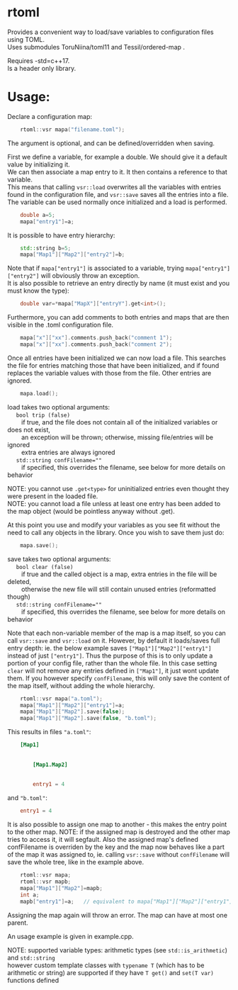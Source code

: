 # rtoml 

Provides a convenient way to load/save variables to configuration files using TOML.  
Uses submodules ToruNiina/toml11 and Tessil/ordered-map .

Requires -std=c++17.  
Is a header only library.  

# Usage:

Declare a configuration map:  
~~~cpp
    rtoml::vsr mapa("filename.toml");
~~~
The argument is optional, and can be defined/overridden when saving.

First we define a variable, for example a double. We should give it a default value by initializing it.  
We can then associate a map entry to it. It then contains a reference to that variable.  
This means that calling `vsr::load` overwrites all the variables with entries found in the configuration file, and `vsr::save` saves all the entries into a file.  
The variable can be used normally once initialized and a load is performed.
~~~cpp
    double a=5;
    mapa["entry1"]=a;
~~~
It is possible to have entry hierarchy:
~~~cpp
    std::string b=5;
    mapa["Map1"]["Map2"]["entry2"]=b;
~~~
Note that if `mapa["entry1"]` is associated to a variable, trying `mapa["entry1"]["entry2"]` will obviously throw an exception.  
It is also possible to retrieve an entry directly by name (it must exist and you must know the type):
~~~cpp
    double var=*mapa["MapX"]["entryY"].get<int>();
~~~
Furthermore, you can add comments to both entries and maps that are then visible in the .toml configuration file.
~~~cpp
    mapa["x"]["xx"].comments.push_back("comment 1");
    mapa["x"]["xx"].comments.push_back("comment 2");
~~~

Once all entries have been initialized we can now load a file. This searches the file for entries matching those that have been initialized, and if found replaces the variable values with those from the file. Other entries are ignored.
~~~cpp
    mapa.load();
~~~
load takes two optional arguments:  
&nbsp;&nbsp;&nbsp;&nbsp; `bool trip (false)`  
&nbsp;&nbsp;&nbsp;&nbsp;&nbsp;&nbsp;&nbsp;&nbsp;if true, and the file does not contain all of the initialized variables or does not exist,  
&nbsp;&nbsp;&nbsp;&nbsp;&nbsp;&nbsp;&nbsp;&nbsp;an exception will be thrown; otherwise, missing file/entries will be ignored  
&nbsp;&nbsp;&nbsp;&nbsp;&nbsp;&nbsp;&nbsp;&nbsp;extra entries are always ignored  
&nbsp;&nbsp;&nbsp;&nbsp; `std::string confFilename=""`  
&nbsp;&nbsp;&nbsp;&nbsp;&nbsp;&nbsp;&nbsp;&nbsp;if specified, this overrides the filename, see below for more details on behavior

NOTE: you cannot use `.get<type>` for uninitialized entries even thought they were present in the loaded file.  
NOTE: you cannot load a file unless at least one entry has been added to the map object (would be pointless anyway without .get).

At this point you use and modify your variables as you see fit without the need to call any objects in the library.
Once you wish to save them just do:
~~~cpp
    mapa.save();
~~~
save takes two optional arguments:  
&nbsp;&nbsp;&nbsp;&nbsp; `bool clear (false)`  
&nbsp;&nbsp;&nbsp;&nbsp;&nbsp;&nbsp;&nbsp;&nbsp;if true and the called object is a map, extra entries in the file will be deleted,  
&nbsp;&nbsp;&nbsp;&nbsp;&nbsp;&nbsp;&nbsp;&nbsp;otherwise the new file will still contain unused entries (reformatted though)  
&nbsp;&nbsp;&nbsp;&nbsp; `std::string confFilename=""`  
&nbsp;&nbsp;&nbsp;&nbsp;&nbsp;&nbsp;&nbsp;&nbsp;if specified, this overrides the filename, see below for more details on behavior

Note that each non-variable member of the map is a map itself, so you can call `vsr::save` and `vsr::load` on it. However, by default it loads/saves full entry depth: ie. the below example saves `["Map1"]["Map2"]["entry1"]` instead of just `["entry1"]`. Thus the purpose of this is to only update a portion of your config file, rather than the whole file. In this case setting `clear` will not remove any entries defined in `["Map1"]`, it just wont update them. If you however specify `confFilename`, this will only save the content of the map itself, without adding the whole hierarchy.
~~~cpp
    rtoml::vsr mapa("a.toml");
    mapa["Map1"]["Map2"]["entry1"]=a;
    mapa["Map1"]["Map2"].save(false);
    mapa["Map1"]["Map2"].save(false, "b.toml");
~~~
This results in files `"a.toml"`:
~~~toml
    [Map1]
    
    
        [Map1.Map2]
        
    
        entry1 = 4
~~~
and `"b.toml"`:
~~~toml
    entry1 = 4
~~~

It is also possible to assign one map to another - this makes the entry point to the other map. NOTE: if the assigned map is destroyed and the other map tries to access it, it will segfault. Also the assigned map's defined confFilename is overriden by the key and the map now behaves like a part of the map it was assigned to, ie. calling `vsr::save` without `confFilename` will save the whole tree, like in the example above.
~~~cpp
    rtoml::vsr mapa;
    rtoml::vsr mapb;
    mapa["Map1"]["Map2"]=mapb;
    int a;
    mapb["entry1"]=a;   // equivalent to mapa["Map1"]["Map2"]["entry1"]=a;
~~~
Assigning the map again will throw an error. The map can have at most one parent.


An usage example is given in example.cpp.

NOTE: supported variable types: arithmetic types (see `std::is_arithmetic`) and `std::string`  
however custom template classes with `typename T` (which has to be arithmetic or string) are supported if they have `T get()` and `set(T var)` functions defined
